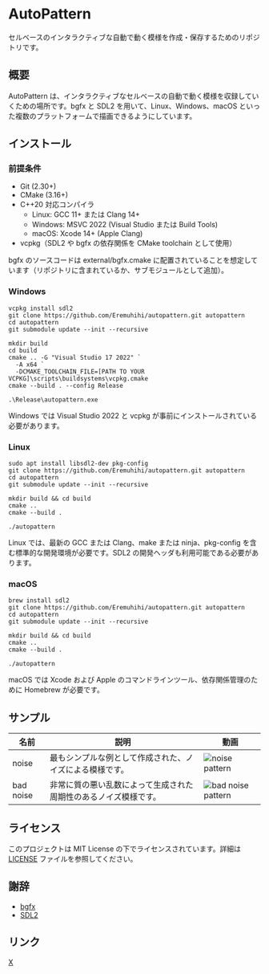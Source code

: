 # AutoPattern
セルベースのインタラクティブな自動で動く模様を作成・保存するためのリポジトリです。

## 概要
AutoPattern は、インタラクティブなセルベースの自動で動く模様を収録していくための場所です。bgfx と SDL2 を用いて、Linux、Windows、macOS といった複数のプラットフォームで描画できるようにしています。

## インストール
### 前提条件

-   Git (2.30+)
-   CMake (3.16+)
-   C++20 対応コンパイラ
    -   Linux: GCC 11+ または Clang 14+
    -   Windows: MSVC 2022 (Visual Studio または Build Tools)
    -   macOS: Xcode 14+ (Apple Clang)
-   vcpkg（SDL2 や bgfx の依存関係を CMake toolchain として使用）

bgfx のソースコードは external/bgfx.cmake に配置されていることを想定しています（リポジトリに含まれているか、サブモジュールとして追加）。

### Windows

```
vcpkg install sdl2
git clone https://github.com/Eremuhihi/autopattern.git autopattern
cd autopattern
git submodule update --init --recursive

mkdir build
cd build
cmake .. -G "Visual Studio 17 2022" `
  -A x64 `
  -DCMAKE_TOOLCHAIN_FILE=[PATH TO YOUR VCPKG]\scripts\buildsystems\vcpkg.cmake
cmake --build . --config Release

.\Release\autopattern.exe
```

Windows では Visual Studio 2022 と vcpkg が事前にインストールされている必要があります。

### Linux

```
sudo apt install libsdl2-dev pkg-config
git clone https://github.com/Eremuhihi/autopattern.git autopattern
cd autopattern
git submodule update --init --recursive

mkdir build && cd build
cmake ..
cmake --build .

./autopattern
```

Linux では、最新の GCC または Clang、make または ninja、pkg-config を含む標準的な開発環境が必要です。SDL2 の開発ヘッダも利用可能である必要があります。

### macOS

```
brew install sdl2
git clone https://github.com/Eremuhihi/autopattern.git autopattern
cd autopattern
git submodule update --init --recursive

mkdir build && cd build
cmake ..
cmake --build .

./autopattern
```

macOS では Xcode および Apple のコマンドラインツール、依存関係管理のために Homebrew が必要です。

## サンプル
| 名前 | 説明 | 動画 |
|------|------|------|
| noise     | 最もシンプルな例として作成された、ノイズによる模様です。        | ![noise pattern](docs/assets/videos/noise.gif) |
| bad noise | 非常に質の悪い乱数によって生成された周期性のあるノイズ模様です。| ![bad noise pattern](docs/assets/videos/bad_noise.gif) |

## ライセンス
このプロジェクトは MIT License の下でライセンスされています。詳細は [LICENSE](./LICENSE) ファイルを参照してください。

## 謝辞
- [bgfx](https://github.com/bkaradzic/bgfx)
- [SDL2](https://github.com/libsdl-org/SDL)

## リンク
[X](https://x.com/eremuhihi)
